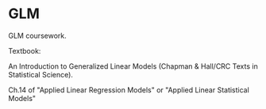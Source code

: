 # GLM
GLM coursework.

Textbook:

An Introduction to Generalized Linear Models (Chapman & Hall/CRC Texts in Statistical Science). 

Ch.14 of "Applied Linear Regression Models" or "Applied Linear Statistical Models"
